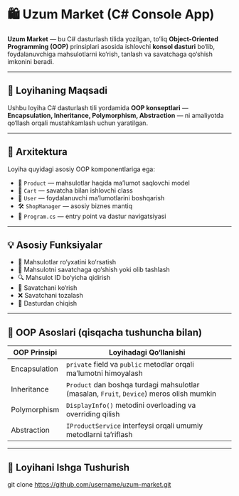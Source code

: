 # 🛍️ Uzum Market (C# Console App)

**Uzum Market** — bu C# dasturlash tilida yozilgan, to‘liq **Object-Oriented Programming (OOP)** prinsiplari asosida ishlovchi **konsol dasturi** bo‘lib, foydalanuvchiga mahsulotlarni ko‘rish, tanlash va savatchaga qo‘shish imkonini beradi.

---

## 🎯 Loyihaning Maqsadi

Ushbu loyiha C# dasturlash tili yordamida **OOP konseptlari** — **Encapsulation, Inheritance, Polymorphism, Abstraction** — ni amaliyotda qo‘llash orqali mustahkamlash uchun yaratilgan.

---

## 🧱 Arxitektura

Loyiha quyidagi asosiy OOP komponentlariga ega:

- 🧩 `Product` — mahsulotlar haqida ma’lumot saqlovchi model
- 🛒 `Cart` — savatcha bilan ishlovchi class
- 👤 `User` — foydalanuvchi ma’lumotlarini boshqarish
- 🛠️ `ShopManager` — asosiy biznes mantiq
- 🧭 `Program.cs` — entry point va dastur navigatsiyasi

---

## 💡 Asosiy Funksiyalar

- 📃 Mahsulotlar ro‘yxatini ko‘rsatish
- 🛒 Mahsulotni savatchaga qo‘shish yoki olib tashlash
- 🔍 Mahsulot ID bo‘yicha qidirish
- 🧾 Savatchani ko‘rish
- ❌ Savatchani tozalash
- 🚪 Dasturdan chiqish

---

## 🧠 OOP Asoslari (qisqacha tushuncha bilan)

| OOP Prinsipi     | Loyihadagi Qo‘llanishi |
|------------------|------------------------|
| Encapsulation    | `private` field va `public` metodlar orqali ma’lumotni himoyalash |
| Inheritance      | `Product` dan boshqa turdagi mahsulotlar (masalan, `Fruit`, `Device`) meros olish mumkin |
| Polymorphism     | `DisplayInfo()` metodini overloading va overriding qilish |
| Abstraction       | `IProductService` interfeysi orqali umumiy metodlarni ta’riflash |


---
## 📂 Loyihani Ishga Tushurish

   git clone https://github.com/username/uzum-market.git



